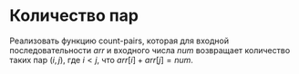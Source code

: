 # Количество пар

Реализовать функцию count-pairs, которая для входной последовательности $arr$ и входного числа $num$ возвращает количество таких пар $(i, j)$, где $i < j$, что $arr[i] + arr[j] = num$.
